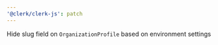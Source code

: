 ```yaml
---
'@clerk/clerk-js': patch
---
```


Hide slug field on `OrganizationProfile` based on environment settings
